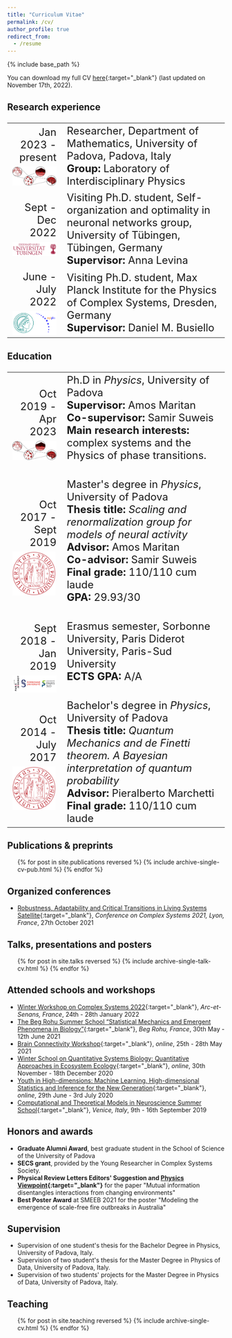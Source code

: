 ```yaml
---
title: "Curriculum Vitae"
permalink: /cv/
author_profile: true
redirect_from:
  - /resume
---
```


{% include base_path %}

You can download my full CV [here](/files/CV_Nicoletti_17112022.pdf){:target="_blank"}<!--_--> (last updated on November 17th, 2022).

## Research experience
<font size="5">
<table>
<tr>
    <td width="25%"><div align="right">Jan 2023 - present<br>
	  <img src='/images/NEW_liph-logo_red.png' style="padding-top:7px;display: block;margin-right:15px;" width="150"></div>
    </td>
    <td width="75%">Researcher, Department of Mathematics, University of Padova, Padova, Italy<br>
       <b>Group:</b> Laboratory of Interdisciplinary Physics<br>
   </td>
  </tr>

  <tr>
    <td width="25%"><div align="right">Sept - Dec 2022<br>
    <img src='/images/tubingen.png' style="padding-top:7px; display: block; margin-right:20px;" width="150"></div>
    </td>
    <td width="75%">Visiting Ph.D. student, Self-organization and optimality in neuronal networks group, University of Tübingen, Tübingen, Germany<br>
       <b>Supervisor:</b> Anna Levina<br>
   </td>
  </tr>

  <tr>
    <td width="25%"><div align="right">June - July 2022<br>
	  <img src='/images/mpipks.png' style="padding-top:7px; display: block; margin-right:15px;" width="150"></div>
    </td>
    <td width="75%">Visiting Ph.D. student, Max Planck Institute for the Physics of Complex Systems, Dresden, Germany<br>
	     <b>Supervisor:</b> Daniel M. Busiello<br>
   </td>
  </tr>
</table>
</font>


## Education
<font size="5">
<table>
  <tr>
    <td width="25%"><div align="right">Oct 2019 - Apr 2023<br>
	  <img src='/images/NEW_liph-logo_red.png' style="padding-top:7px;display: block;margin-right:15px;" width="150"></div>
    </td>
    <td width="75%">Ph.D in <i>Physics</i>, University of Padova<br>
	     <b>Supervisor:</b> Amos Maritan<br>
		   <b>Co-supervisor:</b> Samir Suweis<br>
       <b>Main research interests:</b> complex systems and the Physics of phase transitions.<br><br>
   </td>
  </tr>
  <tr>
    <td width="25%"><div align="right">Oct 2017 - Sept 2019<br>
		<img src="/images/unipd.png" style="padding-top: 7px;display: block;margin-right:35px;" width="100"></div></td>
		<td width="75%">Master's degree in <i>Physics</i>, University of Padova<br>
      <b>Thesis title:</b> <i>Scaling and renormalization group for models of neural activity</i><br>
	 		<b>Advisor:</b> Amos Maritan<br>
      <b>Co-advisor:</b> Samir Suweis<br>
      <b>Final grade:</b> 110/110 cum laude<br>
      <b>GPA:</b> 29.93/30<br><br>
    </td>
  </tr>
  <tr>
    <td width="25%"><div align="right">Sept 2018 - Jan 2019<br>
		<img src="/images/logo_paris.png" style="padding-top: 7px;display: block;margin-right:25px;" width="120"></div></td>
		<td width="75%">Erasmus semester, Sorbonne University, Paris Diderot University, Paris-Sud University<br>
      <b>ECTS GPA:</b> A/A<br><br>
    </td>
  </tr>
  <tr>
    <td width="25%"><div align="right">Oct 2014 - July 2017<br>
			<img src="/images/unipd.png" style="padding-top: 7px;display: block;margin-right:35px;" width="100"></div></td>
		<td width="75%">Bachelor's degree in <i>Physics</i>, University of Padova<br>
      <b>Thesis title:</b> <i>Quantum Mechanics and de Finetti theorem. A Bayesian interpretation of quantum probability</i><br>
	 		<b>Advisor:</b> Pieralberto Marchetti<br>
      <b>Final grade:</b> 110/110 cum laude<br>
    </td>
  </tr>
</table>
</font>

## Publications & preprints
  <ul>{% for post in site.publications reversed %}
    {% include archive-single-cv-pub.html %}
  {% endfor %}</ul>


## Organized conferences
* [Robustness, Adaptability and Critical Transitions in Living Systems Satellite](https://liphlab.github.io/REACT2021){:target="_blank"}<!--_-->, *Conference on Complex Systems 2021, Lyon, France*, 27th October 2021

## Talks, presentations and posters
  <ul>{% for post in site.talks reversed %}
    {% include archive-single-talk-cv.html %}
  {% endfor %}</ul>

## Attended schools and workshops
* [Winter Workshop on Complex Systems 2022](https://wwcs2022.github.io/){:target="_blank"}<!--_-->, *Arc-et-Senans, France*, 24th - 28th January 2022
* [The Beg Rohu Summer School “Statistical Mechanics and Emergent
Phenomena in Biology”](https://www.ipht.fr/Meetings/BegRohu2021/index.html){:target="_blank"}<!--_-->, *Beg Rohu, France*, 30th May - 12th June 2021
* [Brain Connectivity Workshop](https://www.physicsoflife.org.uk/physics-of-brains.html){:target="_blank"}<!--_-->, *online*, 25th - 28th May 2021
* [Winter School on Quantitative Systems Biology: Quantitative Approaches in Ecosystem Ecology](http://indico.ictp.it/event/9131/){:target="_blank"}<!--_-->, *online*, 30th November - 18th December 2020
* [Youth in High-dimensions: Machine Learning, High-dimensional Statistics and Inference for the New Generation](http://indico.ictp.it/event/9409/){:target="_blank"}<!--_-->, *online*, 29th June - 3rd July 2020
* [Computational and Theoretical Models in Neuroscience Summer School](https://liphlab.github.io/ContamiNeuro/){:target="_blank"}<!--_-->, *Venice, Italy*, 9th - 16th September 2019


## Honors and awards
* **Graduate Alumni Award**, best graduate student in the School of Science of the University of Padova
* **SECS grant**, provided by the Young Researcher in Complex Systems Society.
* **Physical Review Letters Editors' Suggestion and [Physics Viewpoint](https://physics.aps.org/articles/v14/162){:target="_blank"}<!--_-->** for the paper "Mutual information disentangles interactions from changing environments"
* **Best Poster Award** at SMEEB 2021 for the poster "Modeling the emergence of scale-free fire outbreaks in Australia"

## Supervision
* Supervision of one student's thesis for the Bachelor Degree in Physics, University of Padova, Italy.
* Supervision of two student's thesis for the Master Degree in Physics of Data, University of Padova, Italy.
* Supervision of two students' projects for the Master Degree in Physics of Data, University of Padova, Italy.


## Teaching
  <ul>{% for post in site.teaching reversed %}
    {% include archive-single-cv.html %}
  {% endfor %}</ul>

